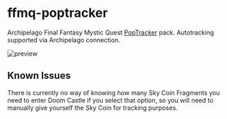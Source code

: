 # ffmq-poptracker
Archipelago Final Fantasy Mystic Quest [PopTracker](https://github.com/black-sliver/PopTracker/) pack.
Autotracking supported via Archipelago connection.

![preview](https://github.com/D-Skye/ffmq-ap-poptracker/assets/11358839/fb78ca48-7514-447f-b2b0-fda13b174ba4)

## Known Issues
There is currently no way of knowing how many Sky Coin Fragments you need to enter Doom Castle if you select that option, so you will need to manually give yourself the Sky Coin for tracking purposes.
